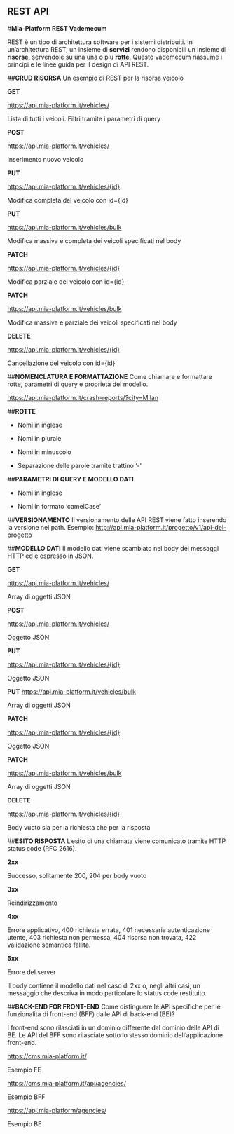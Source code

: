 ## REST API ##
#**Mia-Platform REST Vademecum**


REST è un tipo di architettura software per i sistemi distribuiti. In un’architettura REST, un insieme di **servizi** rendono disponibili un insieme di **risorse**, servendole su una una o più **rotte**.
Questo vademecum riassume i principi e le linee guida per il design di API REST.

##**CRUD RISORSA**
Un esempio di REST per la risorsa veicolo

**GET**

https://api.mia-platform.it/vehicles/

Lista di tutti i veicoli. Filtri tramite i parametri di query

**POST**

https://api.mia-platform.it/vehicles/

Inserimento nuovo veicolo

**PUT**

https://api.mia-platform.it/vehicles/{id}

Modifica completa del veicolo con id={id}

**PUT**

https://api.mia-platform.it/vehicles/bulk

Modifica massiva e completa dei veicoli specificati nel body

**PATCH**

https://api.mia-platform.it/vehicles/{id}

Modifica parziale del veicolo con id={id}

**PATCH**

https://api.mia-platform.it/vehicles/bulk

Modifica massiva e parziale dei veicoli specificati nel body

**DELETE**

https://api.mia-platform.it/vehicles/{id}

Cancellazione del veicolo con id={id}


##**NOMENCLATURA E FORMATTAZIONE**
Come chiamare e formattare rotte, parametri di query e proprietà del modello.

https://api.mia-platform.it/crash-reports/?city=Milan


##**ROTTE**
* Nomi in inglese

* Nomi in plurale

* Nomi in minuscolo

* Separazione delle parole tramite trattino ‘-’

##**PARAMETRI DI QUERY E MODELLO DATI**
* Nomi in inglese

* Nomi in formato ‘camelCase’


##**VERSIONAMENTO**
Il versionamento delle API REST viene fatto inserendo la versione nel path. Esempio: http://api.mia-platform.it/progetto/v1/api-del-progetto

##**MODELLO DATI**
Il modello dati viene scambiato nel body dei messaggi HTTP ed è espresso in JSON.

**GET**

https://api.mia-platform.it/vehicles/

Array di oggetti JSON

**POST**

https://api.mia-platform.it/vehicles/

Oggetto JSON

**PUT**

https://api.mia-platform.it/vehicles/{id}

Oggetto JSON

**PUT**
https://api.mia-platform.it/vehicles/bulk

Array di oggetti JSON

**PATCH**

https://api.mia-platform.it/vehicles/{id}

Oggetto JSON

**PATCH**

https://api.mia-platform.it/vehicles/bulk

Array di oggetti JSON

**DELETE**

https://api.mia-platform.it/vehicles/{id}

Body vuoto sia per la richiesta che per la risposta

##**ESITO RISPOSTA**
L’esito di una chiamata viene comunicato tramite HTTP status code (RFC 2616).

**2xx**

Successo, solitamente 200, 204 per body vuoto

**3xx**

Reindirizzamento

**4xx**

Errore applicativo, 400 richiesta errata, 401 necessaria autenticazione utente, 403 richiesta non permessa, 404 risorsa non trovata, 422 validazione semantica fallita.

**5xx**

Errore del server

Il body contiene il modello dati nel caso di 2xx o, negli altri casi, un messaggio che descriva in modo particolare lo status code restituito.

##**BACK-END FOR FRONT-END**
Come distinguere le API specifiche per le funzionalità di front-end (BFF) dalle API di back-end (BE)?

I front-end sono rilasciati in un dominio differente dal dominio delle API di BE. Le API del BFF sono rilasciate sotto lo stesso dominio dell’applicazione front-end.

https://cms.mia-platform.it/

Esempio FE

https://cms.mia-platform.it/api/agencies/

Esempio BFF

https://api.mia-platform/agencies/

Esempio BE
